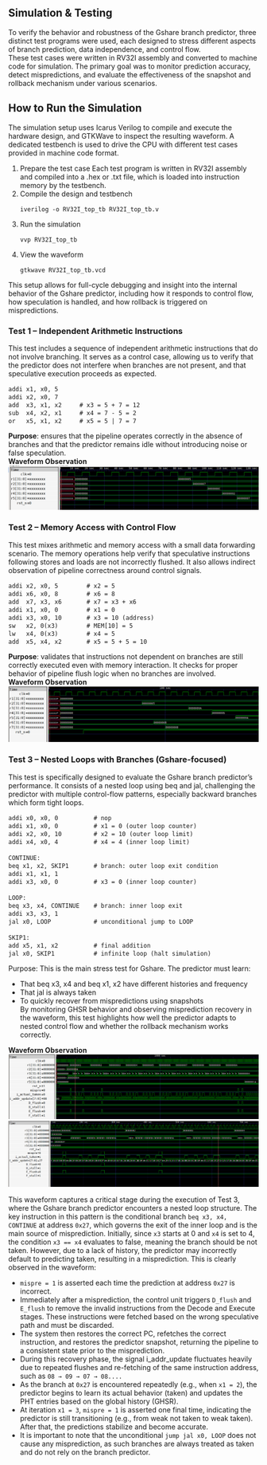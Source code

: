 ## Simulation & Testing  
To verify the behavior and robustness of the Gshare branch predictor, three distinct test programs were used, each designed to stress different aspects of branch prediction, data independence, and control flow.  
These test cases were written in RV32I assembly and converted to machine code for simulation. The primary goal was to monitor prediction accuracy, detect mispredictions, and evaluate the effectiveness of the snapshot and rollback mechanism under various scenarios.  
## How to Run the Simulation
The simulation setup uses Icarus Verilog to compile and execute the hardware design, and GTKWave to inspect the resulting waveform. A dedicated testbench is used to drive the CPU with different test cases provided in machine code format.  
1. Prepare the test case
   Each test program is written in RV32I assembly and compiled into a .hex or .txt file, which is loaded into instruction memory by the testbench.  
2. Compile the design and testbench
   ```
   iverilog -o RV32I_top_tb RV32I_top_tb.v
   ```
3. Run the simulation
   ```
   vvp RV32I_top_tb
   ```
4. View the waveform
   ```
   gtkwave RV32I_top_tb.vcd
   ```
This setup allows for full-cycle debugging and insight into the internal behavior of the Gshare predictor, including how it responds to control flow, how speculation is handled, and how rollback is triggered on mispredictions.  

### Test 1 – Independent Arithmetic Instructions
This test includes a sequence of independent arithmetic instructions that do not involve branching. It serves as a control case, allowing us to verify that the predictor does not interfere when branches are not present, and that speculative execution proceeds as expected.  
```
addi x1, x0, 5
addi x2, x0, 7
add  x3, x1, x2     # x3 = 5 + 7 = 12
sub  x4, x2, x1     # x4 = 7 - 5 = 2
or   x5, x1, x2     # x5 = 5 | 7 = 7
```
**Purpose**: ensures that the pipeline operates correctly in the absence of branches and that the predictor remains idle without introducing noise or false speculation.  
**Waveform Observation** 
![Waveform Test 1](../Image/waveform_test1.png)


### Test 2 – Memory Access with Control Flow
This test mixes arithmetic and memory access with a small data forwarding scenario. The memory operations help verify that speculative instructions following stores and loads are not incorrectly flushed. It also allows indirect observation of pipeline correctness around control signals.
```
addi x2, x0, 5        # x2 = 5
addi x6, x0, 8        # x6 = 8
add  x7, x3, x6       # x7 = x3 + x6
addi x1, x0, 0        # x1 = 0
addi x3, x0, 10       # x3 = 10 (address)
sw   x2, 0(x3)        # MEM[10] = 5
lw   x4, 0(x3)        # x4 = 5
add  x5, x4, x2       # x5 = 5 + 5 = 10
```
**Purpose**: validates that instructions not dependent on branches are still correctly executed even with memory interaction. It checks for proper behavior of pipeline flush logic when no branches are involved.  
**Waveform Observation** 
![Waveform Test 2](../Image/waveform_test2.png)

### Test 3 – Nested Loops with Branches (Gshare-focused)
This test is specifically designed to evaluate the Gshare branch predictor’s performance. It consists of a nested loop using beq and jal, challenging the predictor with multiple control-flow patterns, especially backward branches which form tight loops.  
```
addi x0, x0, 0          # nop
addi x1, x0, 0          # x1 = 0 (outer loop counter)
addi x2, x0, 10         # x2 = 10 (outer loop limit)
addi x4, x0, 4          # x4 = 4 (inner loop limit)

CONTINUE:
beq x1, x2, SKIP1       # branch: outer loop exit condition
addi x1, x1, 1
addi x3, x0, 0          # x3 = 0 (inner loop counter)

LOOP:
beq x3, x4, CONTINUE    # branch: inner loop exit
addi x3, x3, 1
jal x0, LOOP            # unconditional jump to LOOP

SKIP1:
add x5, x1, x2          # final addition
jal x0, SKIP1           # infinite loop (halt simulation)
```

Purpose:
This is the main stress test for Gshare. The predictor must learn:  
* That beq x3, x4 and beq x1, x2 have different histories and frequency  
* That jal is always taken  
* To quickly recover from mispredictions using snapshots  
By monitoring GHSR behavior and observing misprediction recovery in the waveform, this test highlights how well the predictor adapts to nested control flow and whether the rollback mechanism works correctly.

**Waveform Observation**
![Waveform Test 3](../Image/waveform_test3_2.png)
![Waveform Test 3](../Image/waveform_test3_1.png)  

This waveform captures a critical stage during the execution of Test 3, where the Gshare branch predictor encounters a nested loop structure. The key instruction in this pattern is the conditional branch ```beq x3, x4, CONTINUE``` at address ```0x27```, which governs the exit of the inner loop and is the main source of misprediction.
Initially, since ```x3``` starts at 0 and ```x4``` is set to 4, the condition ```x3 == x4``` evaluates to false, meaning the branch should be not taken. However, due to a lack of history, the predictor may incorrectly default to predicting taken, resulting in a misprediction. This is clearly observed in the waveform:
* ```mispre = 1``` is asserted each time the prediction at address ```0x27``` is incorrect.
* Immediately after a misprediction, the control unit triggers ```D_flush``` and ```E_flush``` to remove the invalid instructions from the Decode and Execute stages. These instructions were fetched based on the wrong speculative path and must be discarded.
* The system then restores the correct PC, refetches the correct instruction, and restores the predictor snapshot, returning the pipeline to a consistent state prior to the misprediction.
* During this recovery phase, the signal i_addr_update fluctuates heavily due to repeated flushes and re-fetching of the same instruction address, such as ```08 → 09 → 07 → 08....```
* As the branch at ```0x27``` is encountered repeatedly (e.g., when ```x1 = 2```), the predictor begins to learn its actual behavior (taken) and updates the PHT entries based on the global history (GHSR).
* At iteration ```x1 = 3```, ```mispre = 1``` is asserted one final time, indicating the predictor is still transitioning (e.g., from weak not taken to weak taken). After that, the predictions stabilize and become accurate.
* It is important to note that the unconditional ```jump jal x0, LOOP``` does not cause any misprediction, as such branches are always treated as taken and do not rely on the branch predictor.
